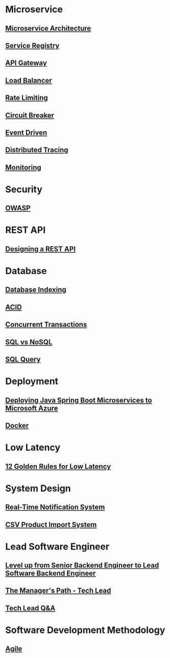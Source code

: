 # Microservice
## [Microservice Architecture](microservice/README.md)
## [Service Registry](microservice/service-registry/README.md)
## [API Gateway](microservice/api-gateway/README.md)
## [Load Balancer](microservice/load-balancer/README.md)
## [Rate Limiting](microservice/rate-limiting/README.md)
## [Circuit Breaker](microservice/circuit-breaker/README.md)
## [Event Driven](microservice/event-driven/README.md)
## [Distributed Tracing](microservice/distributed-tracing/README.md)
## [Monitoring](microservice/monitoring/README.md)

# Security
## [OWASP](owasp/README.md)

# REST API
## [Designing a REST API](rest-api/README.md)

# Database
## [Database Indexing](database/performance/README.md)
## [ACID](database/acid/README.md)
## [Concurrent Transactions](database/concurrency/README.md)
## [SQL vs NoSQL](database/database-types/README.md)
## [SQL Query](database/sql-queries/README.md)

# Deployment
## [Deploying Java Spring Boot Microservices to Microsoft Azure](deployment/azure/README.md)
## [Docker](deployment/docker/README.md)

# Low Latency
## [12 Golden Rules for Low Latency](low-latency/README.md)

# System Design
## [Real-Time Notification System](system-design/realtime-notification/README.md)
## [CSV Product Import System](system-design/csv-product-import/README.md)

# Lead Software Engineer
## [Level up from Senior Backend Engineer to Lead Software Backend Engineer](leadership/lead-software-engineer/README.md)
## [The Manager's Path - Tech Lead](leadership/the-managers-path/tech-lead/README.md)
## [Tech Lead Q&A](leadership/tech-lead/README.md)

# Software Development Methodology
## [Agile](development/methodology/agile/README.md)
